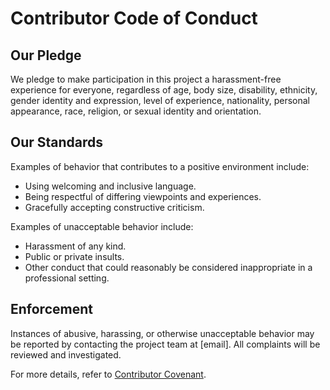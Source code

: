 # Contributor Code of Conduct

## Our Pledge

We pledge to make participation in this project a harassment-free experience for everyone, regardless of age, body size, disability, ethnicity, gender identity and expression, level of experience, nationality, personal appearance, race, religion, or sexual identity and orientation.

## Our Standards

Examples of behavior that contributes to a positive environment include:
- Using welcoming and inclusive language.
- Being respectful of differing viewpoints and experiences.
- Gracefully accepting constructive criticism.

Examples of unacceptable behavior include:
- Harassment of any kind.
- Public or private insults.
- Other conduct that could reasonably be considered inappropriate in a professional setting.

## Enforcement

Instances of abusive, harassing, or otherwise unacceptable behavior may be reported by contacting the project team at [email]. All complaints will be reviewed and investigated.

For more details, refer to [Contributor Covenant](https://www.contributor-covenant.org/version/2/0/code_of_conduct/).
